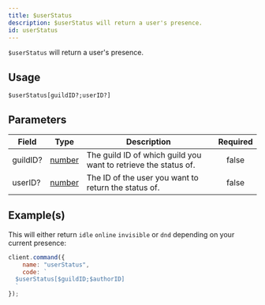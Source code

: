 ```yaml
---
title: $userStatus
description: $userStatus will return a user's presence.
id: userStatus
---
```


`$userStatus` will return a user's presence.

## Usage

```aoi
$userStatus[guildID?;userID?]
```

## Parameters

| Field    | Type                                                                                              | Description                                                     | Required |
| -------- | ------------------------------------------------------------------------------------------------- | --------------------------------------------------------------- | :------: |
| guildID? | [number](https://developer.mozilla.org/en-US/docs/Web/JavaScript/Reference/Global_Objects/Number) | The guild ID of which guild you want to retrieve the status of. |  false   |
| userID?  | [number](https://developer.mozilla.org/en-US/docs/Web/JavaScript/Reference/Global_Objects/Number) | The ID of the user you want to return the status of.            |  false   |

## Example(s)

This will either return `idle` `online` `invisible` or `dnd` depending on your current presence:

```javascript
client.command({
    name: "userStatus",
    code: `
  $userStatus[$guildID;$authorID]
  `
});
```
